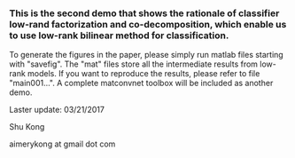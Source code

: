 ### This is the second demo that shows the rationale of classifier low-rand factorization and co-decomposition, which enable us to use low-rank bilinear method for classification.

To generate the figures in the paper, please simply run matlab files starting with "savefig". The "mat" files store all the intermediate results from low-rank models. If you want to reproduce the results, please refer to file "main001...". A complete matconvnet toolbox will be included as another demo.


Laster update: 03/21/2017

Shu Kong 

aimerykong at gmail dot com





